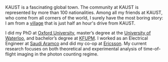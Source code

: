 
KAUST is a fascinating global town. The community at KAUST is represented by more than 100 nationalities. Among all my friends at KAUST, who come from all corners of the world, I surely have the most boring story: I am from a [village](https://www.google.com.sa/maps/search/maps/@22.4458387,39.5221629,4845m/data=!3m1!1e3) that is just half an hour's drive from KAUST.


I did my PhD at [Oxford University](http://www.ox.ac.uk), master’s degree at the [University of Waterloo](https://uwaterloo.ca), and bachelor’s degree at [KFUPM](http://www.kfupm.edu.sa/default.aspx). I worked as an Electrical Engineer at [Saudi Aramco](http://www.saudiaramco.com/en/home.html) and did my co-op at [Ericsson](https://www.ericsson.com). My current research focuses on both theoretical and experimental analysis of time-of-flight imaging in the photon counting regime.

